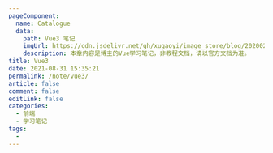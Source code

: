 ```yaml
---
pageComponent:
  name: Catalogue
  data:
    path: Vue3 笔记
    imgUrl: https://cdn.jsdelivr.net/gh/xugaoyi/image_store/blog/20200204143633.png
    description: 本章内容是博主的Vue学习笔记，非教程文档，请以官方文档为准。
title: Vue3
date: 2021-08-31 15:35:21
permalink: /note/vue3/
article: false
comment: false
editLink: false
categories:
  - 前端
  - 学习笔记
tags:
  - 
---
```

